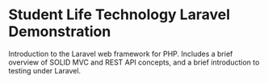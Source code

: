 # Student Life Technology Laravel Demonstration

Introduction to the Laravel web framework for PHP. Includes a brief overview of SOLID MVC and REST API concepts, and a brief introduction to testing under Laravel.

